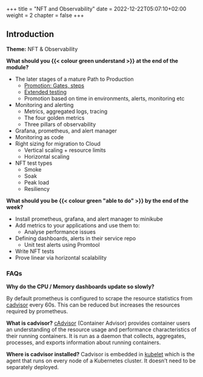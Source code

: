 +++
title = "NFT and Observability"
date = 2022-12-22T05:07:10+02:00
weight = 2
chapter = false 
+++

## Introduction 

**Theme:** NFT & Observability

**What should you {{< colour green understand >}} at the end of the module?**

* The later stages of a mature Path to Production 
  * [Promotion: Gates, steps](/core-p2p/promotion)
  * [Extended testing](/core-p2p/testing-strategy/)
  * Promotion based on time in environments, alerts, monitoring etc
* Monitoring and alerting
  * Metrics, aggregated logs, tracing
  * The four golden metrics
  * Three pillars of observability
* Grafana, prometheus, and alert manager
* Monitoring as code
* Right sizing for migration to Cloud 
  * Vertical scaling + resource limits
  * Horizontal scaling
* NFT test types
  * Smoke 
  * Soak
  * Peak load
  * Resiliency 


**What should you be {{< colour green "able to do" >}} by the end of the week?**

* Install prometheus, grafana, and alert manager to minikube
* Add metrics to your applications and use them to:
  * Analyse performance issues
* Defining dashboards, alerts in their service repo
  * Unit test alerts using Promtool 
* Write NFT tests
* Prove linear via horizontal scalability

### FAQs
**Why do the CPU / Memory dashboards update so slowly?**

By default prometheus is configured to scrape the resource statistics from [cadvisor](https://github.com/google/cadvisor) every 60s. This can be reduced but increases the resources required by prometheus. 

**What is cadvisor?**
[cAdvisor](https://github.com/google/cadvisor) (Container Advisor) provides container users an understanding of the resource usage and performance characteristics of their running containers. It is run as a daemon that collects, aggregates, processes, and exports information about running containers.

**Where is cadvisor installed?**
Cadvisor is embedded in [kubelet](https://kubernetes.io/docs/command-line-tools-reference/kubelet/#:~:text=The%20kubelet%20is%20the%20primary,object%20that%20describes%20a%20pod.) which is the agent that runs on every node of a Kubernetes cluster. It doesn’t need to be separately deployed.

